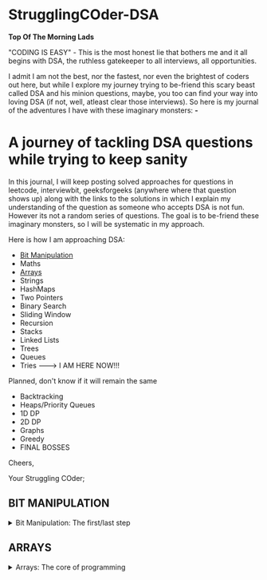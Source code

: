 # StrugglingCOder-DSA

**Top Of The Morning Lads**

"CODING IS EASY" - This is the most honest lie that bothers me and it all begins with DSA, the ruthless gatekeeper to all interviews, all opportunities. 

I admit I am not the best, nor the fastest, nor even the brightest of coders out here, but while I explore my journey trying to be-friend this scary beast called DSA and his minion questions, maybe, you too can find your way into loving DSA (if not, well, atleast clear those interviews). So here is my journal of the adventures I have with these imaginary monsters: **-**

# **A journey of tackling DSA questions while trying to keep sanity**
 
In this journal, I will keep posting solved approaches for questions in leetcode, interviewbit, geeksforgeeks (anywhere where that question shows up) along with the links to the solutions in which I explain my understanding of the question as someone who accepts DSA is not fun. However its not a random series of questions. The goal is to be-friend these imaginary monsters, so I will be systematic in my approach.

Here is how I am approaching DSA:
- [Bit Manipulation](#BIT-MANIPULATION)
- Maths
- [Arrays](#ARRAYS)
- Strings
- HashMaps
- Two Pointers
- Binary Search
- Sliding Window
- Recursion
- Stacks
- Linked Lists
- Trees
- Queues
- Tries                ---> I AM HERE NOW!!!

Planned, don't know if it will remain the same
- Backtracking
- Heaps/Priority Queues
- 1D DP
- 2D DP
- Graphs
- Greedy
- FINAL BOSSES

Cheers,

Your Struggling COder;

## **BIT MANIPULATION**

<details>
 <summary>Bit Manipulation: The first/last step</summary>
 
Bit Manipulation surely isn't the first thing that comes to people's mind when they want to start there DSA journey (and I did agree to it till a long time), but I have come to realise if done first, it builds in a practice to code in the most optimized way in the long run. Since bit manipulation works closest to the machine, it speeds up the algorithms significantly faster.

In my experience bit manipulation has opened for me avenues in places where dumber me would have never thought to use it (binary search, powers of twos, masking, simple loops and much more). So, without any further ado, lets dig in what we need to learn in bit manipulation before we head to the questions (This is sort of classwork before doing homework, yeah poor example but its true).

1. Operators (AND, OR, XOR, NOT, Left Shift, Right Shift)
2. Decimal -> Binary
3. Binary -> Decimal
4. Addition/Subtraction on bits
5. Odd/Even numbers
6. Swap two numbers
7. Bit Masking
8. Find ith bit
9. Set ith bit
10. Clear ith bit
11. Find number of bits to convert number A to number B

These questions set us up for bit manipulation, with these questions we know mostly how to deal with bits (mostly cause some questions are designed to fail your logic). Now we can dive in the depths of our homework.
A sweet search in CHAT-GPT gives this roadmap for bit manipulation along with some practice questions (yeah, I rely on chat-gpt):

Roadmap to Learning Bit Manipulation:

1. Binary Basics
   - Conversion: Decimal to Binary
   - Understanding Bit Representation
   - LeetCode: [Total Set Bits](https://github.com/ElysianStorm/StrugglingCOder-DSA/blob/main/BitManipulation/RunningTotalSetBits.java)

2. Bitwise Operations
   - AND, OR, XOR, NOT
   - Application in Setting/Clearing Bits
   - LeetCode: [Single Number](https://github.com/ElysianStorm/StrugglingCOder-DSA/blob/main/BitManipulation/SingleNumber.java), [Single Number II](https://github.com/ElysianStorm/StrugglingCOder-DSA/blob/main/BitManipulation/SingleNumber2.java)

3. Shift Techniques
   - Left Shift (<<), Right Shift (>>)
   - Arithmetic Right Shift (>>>)
   - LeetCode: [Reverse Bits](https://github.com/ElysianStorm/StrugglingCOder-DSA/blob/main/BitManipulation/ReverseBitsOfNumber.java)

4. Tricks & Techniques
   - Even/Odd Check
   - Swapping Values without Temp Variables
   - LeetCode: [Hamming Weight](https://github.com/ElysianStorm/StrugglingCOder-DSA/blob/main/BitManipulation/HammingWeight.java), [Is Power of Two](https://github.com/ElysianStorm/StrugglingCOder-DSA/blob/main/BitManipulation/IsPowerOfTwo.java)

5. Language Integration
   - Implementing Bitwise Operations in Different Languages
   - Handling Bit Manipulation in Python, Java, etc.
   - LeetCode: [XOR in Subarray](https://github.com/ElysianStorm/StrugglingCOder-DSA/blob/main/BitManipulation/XorInSubArrays.java)

6. Algorithmic Applications
   - Optimizing Algorithms with Bit Manipulation
   - Bitwise XOR Properties
   - InterviewBit: [Min XOR Value](https://github.com/ElysianStorm/StrugglingCOder-DSA/blob/main/BitManipulation/MinXorValue.java)
</details>

## **ARRAYS**

<details>
 <summary>Arrays: The core of programming</summary>

 If it wasn't for arrays, computer programming would have probably not existed (thats my view on how important I feel arrays are, you are delightfully welcomed to think differently, but admit it, you too have a soft corner for arrays within you!). From the most simplest questions to the most complex and non intuitive questions, arrays are almost everywhere. So it is obvious to try and learn arrays and how to deal with them. 
 
 To put it simply, arrays are a list of anything, from primitive data types (numbers, characters, strings) to objects (if you are into object oriented programming) and complex data structures. Working with arrays can sometimes be hard (yeah, we all have been there when some questions on arrays just don't make any sense), but working with those questions too rely on the basics of arrays. So lets understand what are the basic operations we do with arrays (this is almost always similar for all data structures, be it linked lists, queues, stacks, trees, with some added functionality specific to the data structures). These operations are what makes up the in-built functions for arrays in many programming languages. You may ask why are we doing this then, when a simple call to those functions can do the work for us. Well, its always better to know your arsenal of weapons before heading to a fight. So lets see the weapons we need to master for facing array questions:
 
 1. Creating and initialising arrays in different ways with different types of data
 2. Finding element in array
 3. Finding index of element in array
 4. Finding element satifying condition
 5. Finding index of element satisfying condition
 6. Iterating over arrays in different ways (linear, jumps, conditional, back and front one after other and simultaneously)
 7. Inserting element in array at index of choice
 8. Deleting element from array at index of choice
 9. Updating element in array at index of choice
 10. Sorting arrays in different ways
 11. Merging arrays with other arrays
 12. Copying part of arrays (subarrays)

This list is neccessary but not sufficient, these core exercises set the premises for any array fundamental question. However, these alone do not solve array questions. For that we have to practice mastering the use of weapons we possess (i.e. practice approaching questions logically and deducing patterns and working on that). These questions are some of the few that give insight into many of the patterns that keep recurring in array based questions:

- [Minimum Lights To Activate](https://github.com/ElysianStorm/StrugglingCOder-DSA/blob/main/Arrays_HashMaps_Strings/MinimumLightsToActivate.java)
- [Find Occurence Of Each Number](https://github.com/ElysianStorm/StrugglingCOder-DSA/blob/main/Arrays_HashMaps_Strings/FindOccurencesOfEachNumber.java)
- [Longest Consecutive Subsequence](https://github.com/ElysianStorm/StrugglingCOder-DSA/blob/main/Arrays_HashMaps_Strings/LongestConsecutiveSubsequence.java)
- [Maximum Subarray](https://github.com/ElysianStorm/StrugglingCOder-DSA/blob/main/Arrays_HashMaps_Strings/MaxSubArray.java)
- [Spiral Order](https://github.com/ElysianStorm/StrugglingCOder-DSA/blob/main/Arrays_HashMaps_Strings/SpiralOrder.py)
- [Transpose Matrix](https://github.com/ElysianStorm/StrugglingCOder-DSA/blob/main/Arrays_HashMaps_Strings/TransposeMatrix.java)

NOTE: These questions still deal with the basics of arrays, some of the patterns in arrays are so common that they become a topic on there own (such as Two Pointers, Binary Search, Sliding Window and more).
</details>
